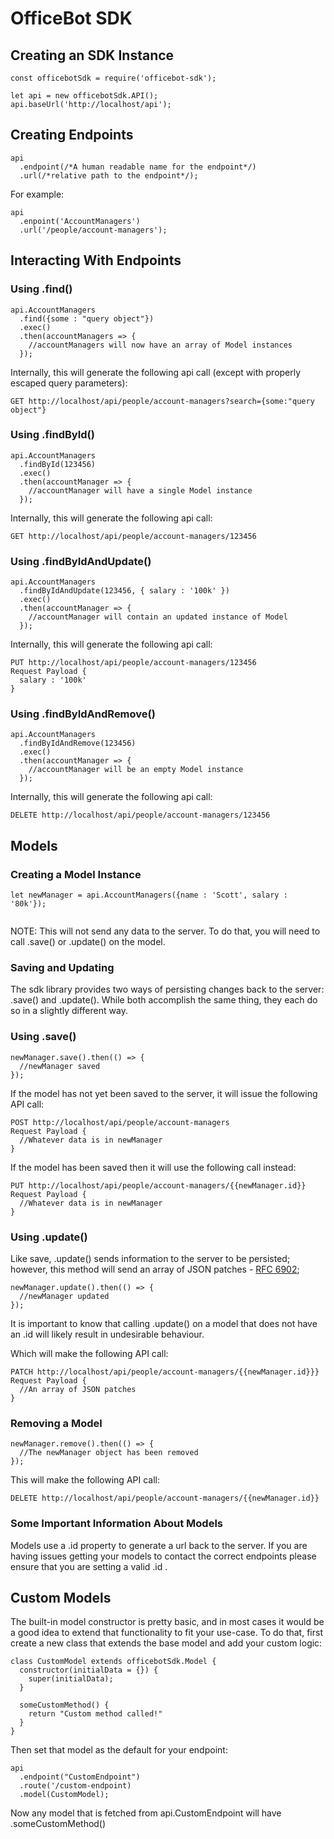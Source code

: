 # OfficeBot SDK

## Creating an SDK Instance
```
const officebotSdk = require('officebot-sdk');

let api = new officebotSdk.API();
api.baseUrl('http://localhost/api');
```

## Creating Endpoints

```
api
  .endpoint(/*A human readable name for the endpoint*/)
  .url(/*relative path to the endpoint*/);
```

For example:

```
api
  .enpoint('AccountManagers')
  .url('/people/account-managers');
```

## Interacting With Endpoints

### Using .find()

```
api.AccountManagers
  .find({some : "query object"})
  .exec()
  .then(accountManagers => {
    //accountManagers will now have an array of Model instances
  });
```

Internally, this will generate the following api call (except with properly escaped query parameters):
```
GET http://localhost/api/people/account-managers?search={some:"query object"}
```

### Using .findById()

```
api.AccountManagers
  .findById(123456)
  .exec()
  .then(accountManager => {
    //accountManager will have a single Model instance
  });
```

Internally, this will generate the following api call:
```
GET http://localhost/api/people/account-managers/123456
```

### Using .findByIdAndUpdate()

```
api.AccountManagers
  .findByIdAndUpdate(123456, { salary : '100k' })
  .exec()
  .then(accountManager => {
    //accountManager will contain an updated instance of Model
  }); 
```

Internally, this will generate the following api call:
```
PUT http://localhost/api/people/account-managers/123456
Request Payload {
  salary : '100k'
}
```

### Using .findByIdAndRemove()

```
api.AccountManagers
  .findByIdAndRemove(123456)
  .exec()
  .then(accountManager => {
    //accountManager will be an empty Model instance
  });
```

Internally, this will generate the following api call:
```
DELETE http://localhost/api/people/account-managers/123456
```

## Models

### Creating a Model Instance

```
let newManager = api.AccountManagers({name : 'Scott', salary : '80k'});
  
```

NOTE: This will not send any data to the server. To do that, you will need to call .save() or .update() on the model.

### Saving and Updating

The sdk library provides two ways of persisting changes back to the server: .save() and .update(). While both accomplish the same thing, 
they each do so in a slightly different way.

### Using .save()

```
newManager.save().then(() => {
  //newManager saved
});
```

If the model has not yet been saved to the server, it will issue the following API call:
```
POST http://localhost/api/people/account-managers
Request Payload {
  //Whatever data is in newManager
}
```

If the model has been saved then it will use the following call instead:
```
PUT http://localhost/api/people/account-managers/{{newManager.id}}
Request Payload {
  //Whatever data is in newManager
}
```

### Using .update()

Like save, .update() sends information to the server to be persisted; however, this method will 
send an array of JSON patches - [RFC 6902](https://tools.ietf.org/html/rfc6902);
```
newManager.update().then(() => {
  //newManager updated
});
```

It is important to know that calling .update() on a model that does not have an .id will likely result 
in undesirable behaviour.

Which will make the following API call:
```
PATCH http://localhost/api/people/account-managers/{{newManager.id}}}
Request Payload {
  //An array of JSON patches
}
```

### Removing a Model

```
newManager.remove().then(() => {
  //The newManager object has been removed
});
```

This will make the following API call:
```
DELETE http://localhost/api/people/account-managers/{{newManager.id}}
```

### Some Important Information About Models

Models use a .id property to generate a url back to the server. If you are having issues getting your models 
to contact the correct endpoints please ensure that you are setting a valid .id .

## Custom Models 

The built-in model constructor is pretty basic, and in most cases it would be a good idea to extend that functionality 
to fit your use-case. To do that, first create a new class that extends the base model and add your custom logic:

```
class CustomModel extends officebotSdk.Model {
  constructor(initialData = {}) {
    super(initialData);
  }

  someCustomMethod() {
    return "Custom method called!"
  }
}
```

Then set that model as the default for your endpoint:

```
api
  .endpoint("CustomEndpoint")
  .route('/custom-endpoint)
  .model(CustomModel);
```

Now any model that is fetched from api.CustomEndpoint will have .someCustomMethod()
